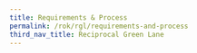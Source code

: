 ```yaml
---
title: Requirements & Process
permalink: /rok/rgl/requirements-and-process
third_nav_title: Reciprocal Green Lane
---
```

